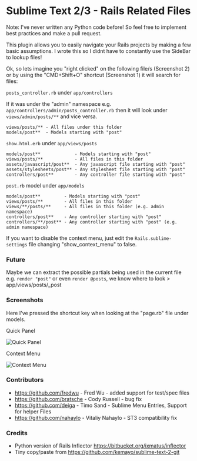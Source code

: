 # Sublime Text 2/3 - Rails Related Files

Note: I've never written any Python code before! So feel free to implement best practices and make a pull request.

This plugin allows you to easily navigate your Rails projects by making a few basic assumptions. I wrote this so I didnt have to constantly use the SideBar to lookup files!

Ok, so lets imagine you "right clicked" on the following file/s (Screenshot 2) or by using the "CMD+Shift+O" shortcut (Screenshot 1)  it will search for files:

 `posts_controller.rb` under `app/controllers`

If it was under the "admin" namespace e.g. `app/controllers/admin/posts_controller.rb` then it will look under `views/admin/posts/**` and vice versa.

    views/posts/** - All files under this folder
    models/post**  - Models starting with "post"

 `show.html.erb` under `app/views/posts`

    models/post**             - Models starting with "post"
    views/posts/**            - All files in this folder
    assets/javascript/post**  - Any javascript file starting with "post"
    assets/stylesheets/post** - Any stylesheet file starting with "post"
    controllers/post**        - Any controller file starting with "post"

 `post.rb` model under `app/models`

    models/post**         - Models starting with "post"
    views/posts/**        - All files in this folder
    views/**/posts/**     - All files in this folder (e.g. admin namespace)
    controllers/post**    - Any controller starting with "post"
    controllers/**/post** - Any controller starting with "post" (e.g. admin namespace)

If you want to disable the context menu, just edit the `Rails.sublime-settings` file changing "show_context_menu" to false.

### Future

Maybe we can extract the possible partials being used in the current file e.g. `render "post"` or even `render @posts`, we know where to look > app/views/posts/_post

### Screenshots

Here I've pressed the shortcut key when looking at the "page.rb" file under models.

Quick Panel

![Quick Panel](https://github.com/luqman/SublimeText2RailsRelatedFiles/raw/master/screenshots/quick-panel.png)

Context Menu

![Context Menu](https://github.com/luqman/SublimeText2RailsRelatedFiles/raw/master/screenshots/context-menu.png)

### Contributors

- https://github.com/fredwu - Fred Wu - added support for test/spec files
- https://github.com/bratsche - Cody Russell - bug fix
- https://github.com/deiga - Timo Sand - Sublime Menu Entries, Support for helper Files
- https://github.com/nahaylo - Vitaliy Nahaylo - ST3 compatibility fix

### Credits

  - Python version of Rails Inflector https://bitbucket.org/ixmatus/inflector
  - Tiny copy/paste from https://github.com/kemayo/sublime-text-2-git
